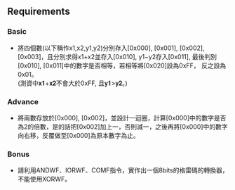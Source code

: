 ## Requirements
### Basic
- 將四個數(以下稱作x1,x2,y1,y2)分別存入[0x000], [0x001], [0x002], [0x003]，且分別求得x1+x2並存入[0x010], y1−y2存入[0x011], 最後判別[0x010], [0x011]中的數字是否相等，若相等將[0x020]設為0xFF，
反之設為0x01。<br>(測資中𝐱𝟏+𝐱𝟐不會大於0xFF, 且𝐲𝟏>𝐲𝟐。)
### Advance
- 將兩數存放於[0x000], [0x002]，並設計一迴圈，計算[0x000]中的數字是否為2的倍數，是的話把[0x002]加上一，否則減一，之後再將[0x000]中的數字向右移，反覆做至[0x000]為原本數字為止。 
### Bonus
- 請利用ANDWF、IORWF、COMF指令，實作出一個8bits的格雷碼的轉換器，不能使用XORWF。 

